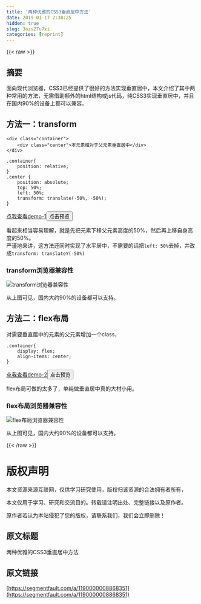 ```yaml
---
title: '两种优雅的CSS3垂直居中方法' 
date: 2019-01-17 2:30:25
hidden: true
slug: 3ozv27u7xi
categories: [reprint]
---
```


{{< raw >}}

                    
<h2 id="articleHeader0">摘要</h2>
<p>面向现代浏览器，CSS3已经提供了很好的方法实现垂直居中，本文介绍了其中两种常用的方法，无需借助额外的html结构或js代码，纯CSS3实现垂直居中，并且在国内90%的设备上都可以兼容。</p>
<h2 id="articleHeader1">方法一：transform</h2>
<div class="widget-codetool" style="display:none;">
      <div class="widget-codetool--inner">
      <span class="selectCode code-tool" data-toggle="tooltip" data-placement="top" title="" data-original-title="全选"></span>
      <span type="button" class="copyCode code-tool" data-toggle="tooltip" data-placement="top" data-clipboard-text="<div class=&quot;container&quot;>
    <div class=&quot;center&quot;>本元素相对于父元素垂直居中</div>
</div>" title="" data-original-title="复制"></span>
      <span type="button" class="saveToNote code-tool" data-toggle="tooltip" data-placement="top" title="" data-original-title="放进笔记"></span>
      </div>
      </div><pre class="hljs applescript"><code>&lt;<span class="hljs-keyword">div</span> <span class="hljs-built_in">class</span>=<span class="hljs-string">"container"</span>&gt;
    &lt;<span class="hljs-keyword">div</span> <span class="hljs-built_in">class</span>=<span class="hljs-string">"center"</span>&gt;本元素相对于父元素垂直居中&lt;/<span class="hljs-keyword">div</span>&gt;
&lt;/<span class="hljs-keyword">div</span>&gt;</code></pre>
<div class="widget-codetool" style="display:none;">
      <div class="widget-codetool--inner">
      <span class="selectCode code-tool" data-toggle="tooltip" data-placement="top" title="" data-original-title="全选"></span>
      <span type="button" class="copyCode code-tool" data-toggle="tooltip" data-placement="top" data-clipboard-text=".container{
    position: relative;
}
.center {
    position: absolute;
    top: 50%;
    left: 50%;
    transform: translate(-50%, -50%);
}" title="" data-original-title="复制"></span>
      <span type="button" class="saveToNote code-tool" data-toggle="tooltip" data-placement="top" title="" data-original-title="放进笔记"></span>
      </div>
      </div><pre class="hljs css"><code><span class="hljs-selector-class">.container</span>{
    <span class="hljs-attribute">position</span>: relative;
}
<span class="hljs-selector-class">.center</span> {
    <span class="hljs-attribute">position</span>: absolute;
    <span class="hljs-attribute">top</span>: <span class="hljs-number">50%</span>;
    <span class="hljs-attribute">left</span>: <span class="hljs-number">50%</span>;
    <span class="hljs-attribute">transform</span>: <span class="hljs-built_in">translate</span>(-50%, -50%);
}</code></pre>
<p><a href="https://codepen.io/LuXuanqing/pen/LWgZzZ" rel="nofollow noreferrer" target="_blank">点我查看demo-1</a><button class="btn btn-xs btn-default ml10 preview" data-url="LuXuanqing/pen/LWgZzZ" data-typeid="3">点击预览</button></p>
<p>看起来相当容易理解，就是先把元素下移父元素高度的50%，然后再上移自身高度的50%。<br>严谨地来讲，这方法还同时实现了水平居中，不需要的话把<code>left: 50%</code>去掉，并改成<code>transform: translateY(-50%)</code></p>
<h3 id="articleHeader2">transform浏览器兼容性</h3>
<p><span class="img-wrap"><img data-src="/img/bVLnbM?w=1272&amp;h=589" src="https://static.alili.tech/img/bVLnbM?w=1272&amp;h=589" alt="transform浏览器兼容性" title="transform浏览器兼容性" style="cursor: pointer; display: inline;"></span></p>
<p>从上图可见，国内大约90%的设备都可以支持。</p>
<h2 id="articleHeader3">方法二：flex布局</h2>
<p>对需要垂直居中的元素的父元素增加一个class，</p>
<div class="widget-codetool" style="display:none;">
      <div class="widget-codetool--inner">
      <span class="selectCode code-tool" data-toggle="tooltip" data-placement="top" title="" data-original-title="全选"></span>
      <span type="button" class="copyCode code-tool" data-toggle="tooltip" data-placement="top" data-clipboard-text=".container{
    display: flex;
    align-items: center;
}" title="" data-original-title="复制"></span>
      <span type="button" class="saveToNote code-tool" data-toggle="tooltip" data-placement="top" title="" data-original-title="放进笔记"></span>
      </div>
      </div><pre class="hljs css"><code><span class="hljs-selector-class">.container</span>{
    <span class="hljs-attribute">display</span>: flex;
    <span class="hljs-attribute">align-items</span>: center;
}</code></pre>
<p><a href="https://codepen.io/LuXuanqing/pen/GWYqGy" rel="nofollow noreferrer" target="_blank">点我查看demo-2</a><button class="btn btn-xs btn-default ml10 preview" data-url="LuXuanqing/pen/GWYqGy" data-typeid="3">点击预览</button></p>
<p>flex布局可做的太多了，单纯做垂直居中真的大材小用。</p>
<h3 id="articleHeader4">flex布局浏览器兼容性</h3>
<p><span class="img-wrap"><img data-src="/img/bVLnbw?w=1272&amp;h=616" src="https://static.alili.tech/img/bVLnbw?w=1272&amp;h=616" alt="flex布局浏览器兼容性" title="flex布局浏览器兼容性" style="cursor: pointer; display: inline;"></span></p>
<p>从上图可见，国内大约90%的设备都可以支持。</p>

                
{{< /raw >}}

# 版权声明
本文资源来源互联网，仅供学习研究使用，版权归该资源的合法拥有者所有，

本文仅用于学习、研究和交流目的。转载请注明出处、完整链接以及原作者。

原作者若认为本站侵犯了您的版权，请联系我们，我们会立即删除！

## 原文标题
两种优雅的CSS3垂直居中方法

## 原文链接
[https://segmentfault.com/a/1190000008868351](https://segmentfault.com/a/1190000008868351)

